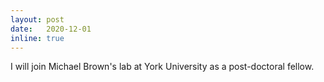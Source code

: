 ```yaml
---
layout: post
date:   2020-12-01
inline: true
---
```

I will join Michael Brown's lab at York University as a post-doctoral fellow.
